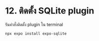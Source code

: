 
# 12. ติดตั้ง SQLite plugin

รันคำสั่งติดตั้ง plugin ใน terminal

```bash
npx expo install expo-sqlite
```